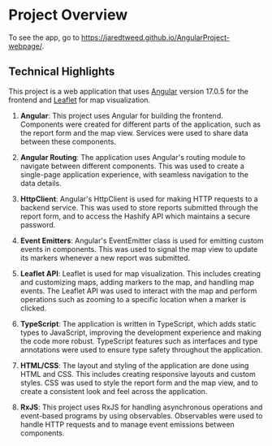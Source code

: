 # Project Overview

To see the app, go to https://jaredtweed.github.io/AngularProject-webpage/.

## Technical Highlights

This project is a web application that uses [Angular](https://github.com/angular/angular-cli) version 17.0.5 for the frontend and [Leaflet](https://leafletjs.com/) for map visualization.

1. **Angular**: This project uses Angular for building the frontend. Components were created for different parts of the application, such as the report form and the map view. Services were used to share data between these components.

2. **Angular Routing**: The application uses Angular's routing module to navigate between different components. This was used to create a single-page application experience, with seamless navigation to the data details.

3. **HttpClient**: Angular's HttpClient is used for making HTTP requests to a backend service. This was used to store reports submitted through the report form, and to access the Hashify API which maintains a secure password.

4. **Event Emitters**: Angular's EventEmitter class is used for emitting custom events in components. This was used to signal the map view to update its markers whenever a new report was submitted.

5. **Leaflet API**: Leaflet is used for map visualization. This includes creating and customizing maps, adding markers to the map, and handling map events. The Leaflet API was used to interact with the map and perform operations such as zooming to a specific location when a marker is clicked.

6. **TypeScript**: The application is written in TypeScript, which adds static types to JavaScript, improving the development experience and making the code more robust. TypeScript features such as interfaces and type annotations were used to ensure type safety throughout the application.

7. **HTML/CSS**: The layout and styling of the application are done using HTML and CSS. This includes creating responsive layouts and custom styles. CSS was used to style the report form and the map view, and to create a consistent look and feel across the application.

8. **RxJS**: This project uses RxJS for handling asynchronous operations and event-based programs by using observables. Observables were used to handle HTTP requests and to manage event emissions between components.
